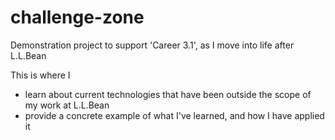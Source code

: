# challenge-zone
Demonstration project to support 'Career 3.1', as I move into life after L.L.Bean

This is where I
* learn about current technologies that have been outside the scope of my work at L.L.Bean
* provide a concrete example of what I've learned, and how I have applied it
